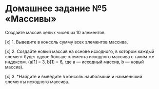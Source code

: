 # Домашнее задание №5 «Массивы»

Создайте массив целых чисел из 10 элементов.

[x] 1. Выведите в консоль сумму всех элементов массива.

[x] 2. Создайте новый массив на основе исходного, в
котором каждый элемент будет вдвое больше
элемента исходного массива с таким же индексом.
(a[1] = 3, b[1] = 6, где a — исходный массив, b — новый
массив).

[x] 3. *Найдите и выведите в консоль наибольший и
наименьший элементы исходного массива.
